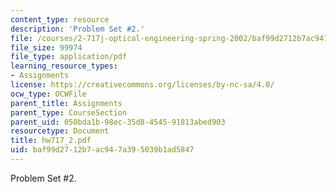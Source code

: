 ```yaml
---
content_type: resource
description: 'Problem Set #2.'
file: /courses/2-717j-optical-engineering-spring-2002/baf99d2712b7ac947a395039b1ad5847_hw717_2.pdf
file_size: 99974
file_type: application/pdf
learning_resource_types:
- Assignments
license: https://creativecommons.org/licenses/by-nc-sa/4.0/
ocw_type: OCWFile
parent_title: Assignments
parent_type: CourseSection
parent_uid: 050bda1b-98ec-35d8-4545-91813abed903
resourcetype: Document
title: hw717_2.pdf
uid: baf99d27-12b7-ac94-7a39-5039b1ad5847
---
```

Problem Set #2.